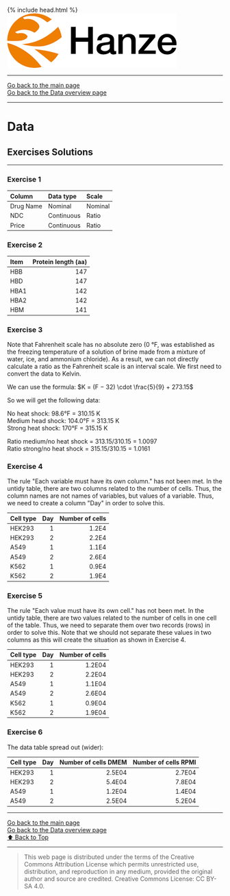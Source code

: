{% include head.html %}
![Hanze](../hanze/hanze.png)

---

[Go back to the main page](../index.md)  
[Go back to the Data overview page](../data/data_01_index.md)  

---


# Data

## Exercises Solutions

---

### Exercise 1

|Column           |Data type       |Scale            |
|:----------------|:---------------|:----------------|
|Drug Name        |Nominal         |Nominal          |
|NDC              |Continuous      |Ratio            |
|Price            |Continuous      |Ratio            |


### Exercise 2

|Item             |Protein length (aa)|
|:----------------|------------------:|
|HBB              |147                |
|HBD              |147                |
|HBA1             |142                |
|HBA2             |142                |
|HBM              |141                |


### Exercise 3

Note that Fahrenheit scale has no absolute zero (0 °F, was established as the freezing temperature of a solution of brine made from a mixture of water, ice, and ammonium chloride). As a result, we can not directly calculate a ratio as the Fahrenheit scale is an interval scale. We first need to convert the data to Kelvin.

We can use the formula:  $K = (F − 32) \cdot \frac{5}{9} + 273.15$

So we will get the following data:  

No heat shock: 98.6°F = 310.15 K  
Medium head shock: 104.0°F = 313.15 K  
Strong heat shock: 170°F = 315.15 K  

Ratio medium/no heat shock = 313.15/310.15 = 1.0097  
Ratio strong/no heat shock = 315.15/310.15 = 1.0161  

### Exercise 4

The rule "Each variable must have its own column." has not been met. In the untidy table, there are two columns related to the number of cells. Thus, the column names are not names of variables, but values of a variable. Thus, we need to create a column "Day" in order to solve this.

|Cell type      |Day |Number of cells|
|:--------------|---:|--------------:|
|HEK293         |1   |1.2E4          |
|HEK293         |2   |2.2E4          |
|A549           |1   |1.1E4          |
|A549           |2   |2.6E4          |
|K562           |1   |0.9E4          |
|K562           |2   |1.9E4          |

### Exercise 5

The rule "Each value must have its own cell." has not been met. In the untidy table, there are two values related to the number of cells in one cell of the table. Thus, we need to separate them over two records (rows) in order to solve this. Note that we should not separate these values in two columns as this will create the situation as shown in Exercise 4.  

|Cell type      |Day |Number of cells |
|:--------------|---:|---------------:|
|HEK293         |1   |1.2E04          |
|HEK293         |2   |2.2E04          |
|A549           |1   |1.1E04          |
|A549           |2   |2.6E04          |
|K562           |1   |0.9E04          |
|K562           |2   |1.9E04          |

### Exercise 6

The data table spread out (wider):  

|Cell type      |Day |Number of cells DMEM  |Number of cells RPMI     |
|:--------------|---:|---------------------:|------------------------:|
|HEK293         |1   |2.5E04                |2.7E04                   |
|HEK293         |2   |5.4E04                |7.8E04                   |
|A549           |1   |1.2E04                |1.4E04                   |
|A549           |2   |2.5E04                |5.2E04                   |

---

[Go back to the main page](../index.md)  
[Go back to the Data overview page](../data/data_01_index.md)  
<a href="#top">⬆️ Back to Top</a>  

---


>This web page is distributed under the terms of the Creative Commons Attribution License which permits unrestricted use, distribution, and reproduction in any medium, provided the original author and source are credited.
>Creative Commons License: CC BY-SA 4.0.

<script type="text/x-mathjax-config">
  MathJax.Hub.Config({
    tex2jax: {
      inlineMath: [ ['$','$'], ["\\(","\\)"] ],
      processEscapes: true
    }
  });
</script>

<script type="text/javascript" src="https://cdn.mathjax.org/mathjax/latest/MathJax.js?config=TeX-AMS-MML_HTMLorMML">
</script>